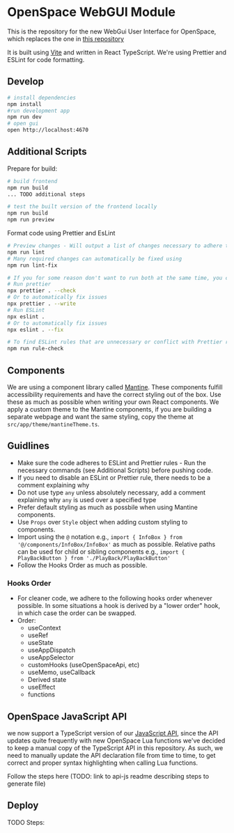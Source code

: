 # OpenSpace WebGUI Module

This is the repository for the new WebGui User Interface for OpenSpace, which replaces the one in [this repository](https://github.com/OpenSpace/OpenSpace-WebGuiFrontend)

It is built using [Vite](https:://vite.dev/) and written in React TypeScript. We're using Prettier and ESLint for code formatting.

## Develop

```sh
# install dependencies
npm install
#run development app
npm run dev
# open gui
open http://localhost:4670
```

## Additional Scripts
 Prepare for build:
 ```sh
 # build frontend
 npm run build
 ... TODO additional steps

 # test the built version of the frontend locally
 npm run build
 npm run preview
 ```

 Format code using Prettier and EsLint
 ```sh
 # Preview changes - Will output a list of changes necessary to adhere to the rules
 npm run lint
 # Many required changes can automatically be fixed using
 npm run lint-fix

 # If you for some reason don't want to run both at the same time, you can
 # Run prettier
 npx prettier . --check
 # Or to automatically fix issues
 npx prettier . --write
 # Run ESLint
 npx eslint .
 # Or to automatically fix issues
 npx eslint . --fix

 # To find ESLint rules that are unnecessary or conflict with Prettier rules, run
 npm run rule-check
 ```

## Components
We are using a component library called [Mantine](https://mantine.dev). These components fulfill accessibility requirements and have the correct styling out of the box. Use these as much as possible when writing your own React components.
We apply a custom theme to the Mantine components, if you are building a separate webpage and want the same styling, copy the theme at `src/app/theme/mantineTheme.ts`.

## Guidlines
 - Make sure the code adheres to ESLint and Prettier rules - Run the necessary commands (see Additional Scripts) before pushing code.
 - If you need to disable an ESLint or Prettier rule, there needs to be a comment explaining why
 - Do not use type `any` unless absolutely necessary, add a comment explaining why `any` is used over a specified type
 - Prefer default styling as much as possbile when using Mantine components.
 - Use `Props` over `Style` object when adding custom styling to components.
 - Import using the `@` notation e.g., `import { InfoBox } from '@/components/InfoBox/InfoBox'` as much as possible. Relative paths can be used for child or sibling components e.g., `import { PlayBackButton } from './PlayBack/PlayBackButton'`
 - Follow the Hooks Order as much as possible.

### Hooks Order
 - For cleaner code, we adhere to the following hooks order whenever possible. In some situations a hook is derived by a "lower order" hook, in which case the order can be swapped.
 - Order:
   - useContext
   - useRef
   - useState
   - useAppDispatch
   - useAppSelector
   - customHooks (useOpenSpaceApi, etc)
   - useMemo, useCallback
   - Derived state
   - useEffect
   - functions

## OpenSpace JavaScript API
we now support a TypeScript version of our [JavaScript API](https://github.com/OpenSpace/openspace-api-js), since the API updates quite frequently with new OpenSpace Lua functions we've decided to keep a manual copy of the TypeScript API in this repository. As such, we need to manually update the API declaration file from time to time, to get correct and proper syntax highlighting when calling Lua functions.

Follow the steps here (TODO: link to api-js readme describing steps to generate file)


 ## Deploy
 TODO Steps: